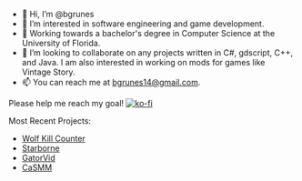 - 👋 Hi, I’m @bgrunes
- 👀 I’m interested in software engineering and game development.
- 🌱 Working towards a bachelor's degree in Computer Science at the  University of Florida.
- 💞️ I’m looking to collaborate on any projects written in C#, gdscript, C++, and Java. I am also interested in working on mods for games like Vintage Story.
- 📫 You can reach me at bgrunes14@gmail.com.

Please help me reach my goal! 
[![ko-fi](https://ko-fi.com/img/githubbutton_sm.svg)](https://ko-fi.com/L4L81CBI6P)

Most Recent Projects:
- [Wolf Kill Counter](https://github.com/bgrunes/WolfKillCounter)
- [Starborne](https://github.com/ProjectStarborne/Starborne)
- [GatorVid](https://gatorvidhci.weebly.com)
- [CaSMM](https://github.com/SWE-Group-2F/Sapphire-Project17-2f)

<!---
bgrunes/bgrunes is a ✨ special ✨ repository because its `README.md` (this file) appears on your GitHub profile.
You can click the Preview link to take a look at your changes.
--->
